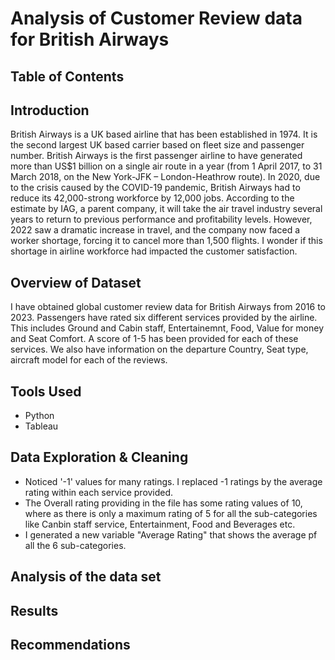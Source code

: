 # Analysis of Customer Review data for British Airways
## Table of Contents
## Introduction
British Airways is a UK based airline that has been established in 1974. It is the second largest UK based carrier based on fleet size and passenger number. British Airways is the first passenger airline to have generated more than US$1 billion on a single air route in a year (from 1 April 2017, to 31 March 2018, on the New York-JFK – London-Heathrow route). In 2020, due to the crisis caused by the COVID-19 pandemic, British Airways had to reduce its 42,000-strong workforce by 12,000 jobs. According to the estimate by IAG, a parent company, it will take the air travel industry several years to return to previous performance and profitability levels. However, 2022 saw a dramatic increase in travel, and the company now faced a worker shortage, forcing it to cancel more than 1,500 flights. I wonder if this shortage in airline workforce had impacted the customer satisfaction.
 
## Overview of Dataset 
I have obtained global customer review data for British Airways from 2016 to 2023.  Passengers have rated six different services provided by the airline. This includes Ground and Cabin staff, Entertainemnt, Food, Value for money and Seat Comfort. A score of 1-5 has been provided for each of these services. We also have information on the departure Country, Seat type, aircraft model for each of the reviews.

## Tools Used
- Python
- Tableau
  
## Data Exploration & Cleaning
- Noticed '-1' values for many ratings. I replaced -1 ratings by the average rating within each service provided.
- The Overall rating providing in the file has some rating values of 10, where as there is only a maximum rating of 5 for all the sub-categories like Canbin staff service, Entertainment, Food and Beverages etc.
- I generated a new variable "Average Rating" that shows the average pf all the 6 sub-categories.
## Analysis of the data set
## Results
## Recommendations




